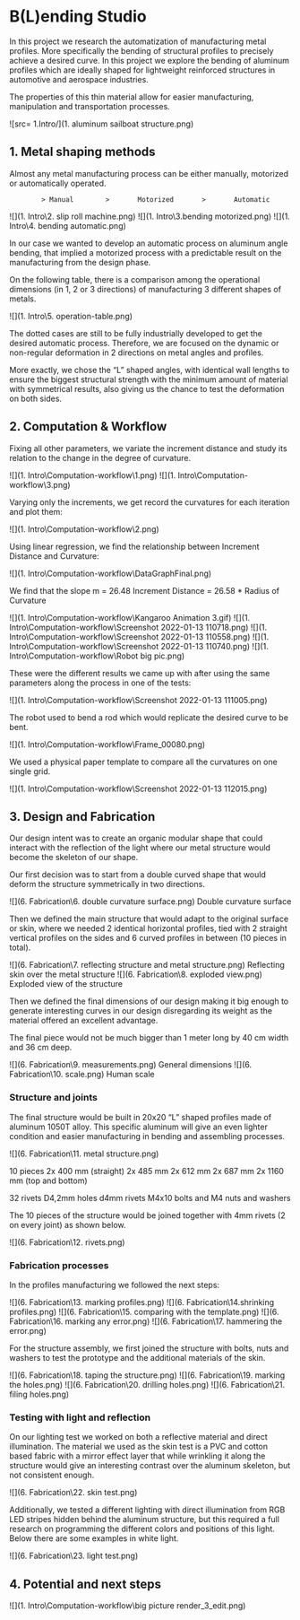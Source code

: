 # B(L)ending Studio
In this project we research the automatization of manufacturing metal profiles. More specifically the bending of structural profiles to precisely achieve a desired curve. In this project we explore the bending of aluminum profiles which are ideally shaped for lightweight reinforced structures in automotive and aerospace industries.

The properties of this thin material allow for easier manufacturing, manipulation and transportation processes.

![src= 1.Intro/](1. aluminum sailboat structure.png)

## 1. Metal shaping methods

Almost any metal manufacturing process can be either manually, motorized or automatically operated.


            > Manual		>		Motorized		>		Automatic

![](1. Intro\2. slip roll machine.png) ![](1. Intro\3.bending motorized.png) ![](1. Intro\4. bending automatic.png)

In our case we wanted to develop an automatic process on aluminum angle bending, that implied a motorized process with a predictable result on the manufacturing from the design phase.

On the following table, there is a comparison among the operational dimensions (in 1, 2 or 3 directions) of manufacturing 3 different shapes of metals.

![](1. Intro\5. operation-table.png)

The dotted cases are still to be fully industrially developed to get the desired automatic process. Therefore, we are focused on the dynamic or non-regular deformation in 2 directions on metal angles and profiles.

More exactly, we chose the “L” shaped angles, with identical wall lengths to ensure the biggest structural strength with the minimum amount of material with symmetrical results, also giving us the chance to test the deformation on both sides.

## 2. Computation & Workflow

Fixing all other parameters, we variate the increment distance and study its relation to the change in the degree of curvature.

![](1. Intro\Computation-workflow\1.png) ![](1. Intro\Computation-workflow\3.png)

Varying only the increments, we get record the curvatures for each iteration and plot them:

![](1. Intro\Computation-workflow\2.png)

Using linear regression, we find the relationship between Increment Distance and Curvature:

![](1. Intro\Computation-workflow\DataGraphFinal.png)

We find that the slope m = 26.48
 Increment Distance = 26.58 * Radius of Curvature

![](1. Intro\Computation-workflow\Kangaroo Animation 3.gif)
![](1. Intro\Computation-workflow\Screenshot 2022-01-13 110718.png)
![](1. Intro\Computation-workflow\Screenshot 2022-01-13 110558.png)
![](1. Intro\Computation-workflow\Screenshot 2022-01-13 110740.png)
![](1. Intro\Computation-workflow\Robot big pic.png)

These were the different results we came up with after using the same parameters along the process in one of the tests:

![](1. Intro\Computation-workflow\Screenshot 2022-01-13 111005.png)

The robot used to bend a rod which would replicate the desired curve to be bent.

![](1. Intro\Computation-workflow\Frame_00080.png)

We used a physical paper template to compare all the curvatures on one single grid.

![](1. Intro\Computation-workflow\Screenshot 2022-01-13 112015.png)

## 3. Design and Fabrication

Our design intent was to create an organic modular shape that could interact with the reflection of the light where our metal structure would become the skeleton of our shape.

Our first decision was to start from a double curved shape that would deform the structure symmetrically in two directions.

![](6. Fabrication\6. double curvature surface.png)
Double curvature surface

Then we defined the main structure that would adapt to the original surface or skin, where we needed 2 identical horizontal profiles, tied with 2 straight vertical profiles on the sides and 6 curved profiles in between (10 pieces in total).

![](6. Fabrication\7. reflecting structure and metal structure.png)
Reflecting skin over the metal structure
![](6. Fabrication\8. exploded view.png)
Exploded view of the structure

Then we defined the final dimensions of our design making it big enough to generate interesting curves in our design disregarding its weight as the material offered an excellent advantage.

The final piece would not be much bigger than 1 meter long by 40 cm width and 36 cm deep.

![](6. Fabrication\9. measurements.png)
General dimensions
![](6. Fabrication\10. scale.png)
Human scale

### Structure and joints

The final structure would be built in 20x20 “L” shaped profiles made of aluminum 1050T alloy. This specific aluminum will give an even lighter condition and easier manufacturing in bending and assembling processes.

![](6. Fabrication\11. metal structure.png)

10 pieces
2x	400 mm (straight)
2x	485 mm
2x	612 mm
2x	687 mm
2x	1160 mm (top and bottom)

32 rivets
D4,2mm holes
d4mm rivets
M4x10 bolts and M4 nuts and washers


The 10 pieces of the structure would be joined together with 4mm rivets (2 on every joint) as shown below.

![](6. Fabrication\12. rivets.png)

### Fabrication processes

In the profiles manufacturing we followed the next steps:

![](6. Fabrication\13. marking profiles.png)
![](6. Fabrication\14.shrinking profiles.png)
![](6. Fabrication\15. comparing with the template.png)
![](6. Fabrication\16. marking any error.png)
![](6. Fabrication\17. hammering the error.png)

For the structure assembly, we first joined the structure with bolts, nuts and washers to test the prototype and the additional materials of the skin.


![](6. Fabrication\18. taping the structure.png)
![](6. Fabrication\19. marking the holes.png)
![](6. Fabrication\20. drilling holes.png)
![](6. Fabrication\21. filing holes.png)

### Testing with light and reflection

On our lighting test we worked on both a reflective material and direct illumination.
The material we used as the skin test is a PVC and cotton based fabric with a mirror effect layer that while wrinkling it along the structure would give an interesting contrast over the aluminum skeleton, but not consistent enough.

![](6. Fabrication\22. skin test.png)

Additionally, we tested a different lighting with direct illumination from RGB LED stripes hidden behind the aluminum structure, but this required a full research on programming the different colors and positions of this light. Below there are some examples in white light.

![](6. Fabrication\23. light test.png)

## 4. Potential and next steps

![](1. Intro\Computation-workflow\big picture render_3_edit.png)
